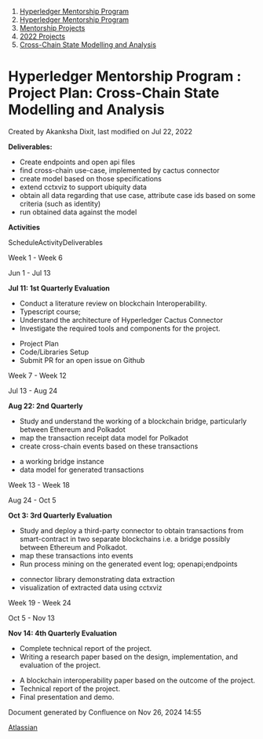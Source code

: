 1. [Hyperledger Mentorship Program](index.html)
2. [Hyperledger Mentorship Program](Hyperledger-Mentorship-Program_21954571.html)
3. [Mentorship Projects](Mentorship-Projects_21954604.html)
4. [2022 Projects](2022-Projects_21954800.html)
5. [Cross-Chain State Modelling and Analysis](Cross-Chain-State-Modelling-and-Analysis_21954826.html)

# Hyperledger Mentorship Program : Project Plan: Cross-Chain State Modelling and Analysis

Created by Akanksha Dixit, last modified on Jul 22, 2022

**Deliverables:**

- Create endpoints and open api files
- find cross-chain use-case, implemented by cactus connector
- create model based on those specifications
- extend cctxviz to support ubiquity data
- obtain all data regarding that use case, attribute case ids based on some criteria (such as identity)
- run obtained data against the model

**Activities** 

ScheduleActivityDeliverables

Week 1 - Week 6

Jun 1 - Jul 13

**Jul 11: 1st Quarterly Evaluation**

- Conduct a literature review on blockchain Interoperability.
- Typescript course;
- Understand the architecture of Hyperledger Cactus Connector
- Investigate the required tools and components for the project.

<!--THE END-->

- Project Plan
- Code/Libraries Setup
- Submit PR for an open issue on Github

Week 7 - Week 12

Jul 13 - Aug 24

**Aug 22: 2nd Quarterly**

- Study and understand the working of a blockchain bridge, particularly between Ethereum and Polkadot
- map the transaction receipt data model for Polkadot
- create cross-chain events based on these transactions

<!--THE END-->

- a working bridge instance
- data model for generated transactions

Week 13 - Week 18

Aug 24 - Oct 5

**Oct 3: 3rd Quarterly Evaluation**

- Study and deploy a third-party connector to obtain transactions from smart-contract in two separate blockchains i.e. a bridge possibly between Ethereum and Polkadot.
- map these transactions into events
- Run process mining on the generated event log; openapi;endpoints

<!--THE END-->

- connector library demonstrating data extraction
- visualization of extracted data using cctxviz

Week 19 - Week 24

Oct 5 - Nov 13

**Nov 14: 4th Quarterly Evaluation**

- Complete technical report of the project.
- Writing a research paper based on the design, implementation, and evaluation of the project.

<!--THE END-->

- A blockchain interoperability paper based on the outcome of the project.
- Technical report of the project.
- Final presentation and demo.

Document generated by Confluence on Nov 26, 2024 14:55

[Atlassian](http://www.atlassian.com/)
